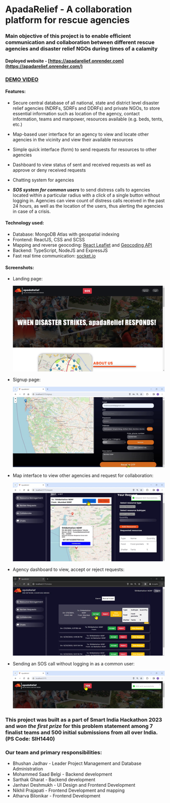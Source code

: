 # ApadaRelief - A  collaboration platform for rescue agencies

### Main objective of this project is to enable efficient communication and collaboration between different rescue agencies and disaster relief NGOs during times of a calamity

#### Deployed website - [https://apadarelief.onrender.com](https://apadarelief.onrender.com/) 

### [**DEMO VIDEO**](https://youtu.be/lzg6qmesln8)

#### Features:
 
- Secure central database of all national, state and district level disaster relief agencies (NDRFs, SDRFs and DDRFs) and private NGOs, to store essential information such as location of the agency, contact information, teams and manpower, resources available (e.g. beds, tents, etc.)

- Map-based user interface for an agency to view and locate other agencies in the vicinity and view their available resources

- Simple quick interface (form) to send requests for resources to other agencies 

- Dashboard to view status of sent and received requests as well as approve or deny received requests

- Chatting system for agencies

-  ***SOS system for common users*** to send distress calls to agencies located within a particular radius with a click of a single button without logging in. Agencies can view count of distress calls received in the past 24 hours, as well as the location of the users, thus alerting the agencies in case of a crisis.

#### Technology used:
- Database: MongoDB Atlas with geospatial indexing
- Frontend: ReactJS, CSS and SCSS
- Mapping and reverse geocoding: [React Leaflet](https://react-leaflet.js.org/) and [Geocoding API](https://geocode.maps.co/)
- Backend: TypeScript, NodeJS and ExpressJS
- Fast real time communication: [socket.io](https://socket.io/)

#### Screenshots:

- Landing page: 

    ![Landing](./screenshots/landing.png)

- Signup page:

    ![Signup](./screenshots/signup.png)

- Map interface to view other agencies and request for collaboration: 

    ![Map interface](./screenshots/map_interface.png)

- Agency dashboard to view, accept or reject requests:

    ![Dashboard](./screenshots/dashboard.png)

- Sending an SOS call without logging in as a common user:

    ![SOS](./screenshots/sos.png)


### This project was built as a part of Smart India Hackathon 2023 and ***won the first prize*** for this problem statement among 7 finalist teams and 500 initial submissions from all over India. (PS Code: SIH1440)  

### Our team and primary responsibilities:
- Bhushan Jadhav - Leader Project Management and Database Administration
- Mohammed Saad Belgi - Backend development
- Sarthak Gharat - Backend development
- Janhavi Deshmukh - UI Design and Frontend Development
- Nikhil Prajapati - Frontend Development and mapping
- Atharva Bilonikar - Frontend Development


<!-- Restrictive License Crisis Avengers Team

This software is proprietary and confidential. No rights to view, distribute, or modify this software are granted to any party.

Unauthorized copying, distribution, or use of this software is strictly prohibited.

For inquiries regarding licensing options, please contact crisis.avengers@spit.ac.in -->
